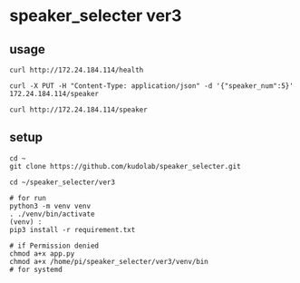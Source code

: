 # speaker_selecter ver3


## usage

```
curl http://172.24.184.114/health
```
```
curl -X PUT -H "Content-Type: application/json" -d '{"speaker_num":5}' 172.24.184.114/speaker
```
```
curl http://172.24.184.114/speaker
```


## setup

```
cd ~
git clone https://github.com/kudolab/speaker_selecter.git
```

```
cd ~/speaker_selecter/ver3

# for run
python3 -m venv venv
. ./venv/bin/activate
(venv) : 
pip3 install -r requirement.txt

# if Permission denied
chmod a+x app.py
chmod a+x /home/pi/speaker_selecter/ver3/venv/bin
# for systemd

```


